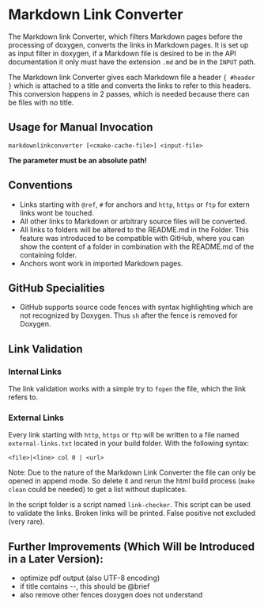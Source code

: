 # Markdown Link Converter

The Markdown link Converter, which filters Markdown pages before the processing
of doxygen, converts the links in Markdown pages. It is set up as input filter
in doxygen, if a Markdown file is desired to be in the API documentation
it only must have the extension `.md` and be in the `INPUT` path.

The Markdown link Converter gives each Markdown file a header `{ #header }` which is attached to a title
and converts the links to refer to this headers. This conversion
happens in 2 passes, which is needed because there can be files with no title.

## Usage for Manual Invocation

	markdownlinkconverter [<cmake-cache-file>] <input-file>

**The <input-file> parameter must be an absolute path!**

## Conventions

* Links starting with `@ref`, `#` for anchors and `http`, `https` or `ftp` for extern links
  wont be touched.
* All other links to Markdown or arbitrary source files will be converted.
* All links to folders will be altered to the README.md in the Folder.
  This feature was introduced to be compatible with GitHub, where you can show the content of a folder in
  combination with the README.md of the containing folder.
* Anchors wont work in imported Markdown pages.

## GitHub Specialities

* GitHub supports source code fences with syntax highlighting which are not recognized by Doxygen.
  Thus `sh` after the fence is removed for Doxygen.



## Link Validation

### Internal Links

The link validation works with a simple try to `fopen` the file,
which the link refers to.

### External Links

Every link starting with `http`, `https` or `ftp` will be written to a file named `external-links.txt` located in your
build folder. With the following syntax:

	<file>|<line> col 0 | <url>

Note: Due to the nature of the Markdown Link Converter the file can only be opened in append mode. So delete it and rerun the
html build process (`make clean` could be needed) to get a list without duplicates.

In the script folder is a script named `link-checker`. This script can be used to validate the links.
Broken links will be printed. False positive not excluded (very rare).

## Further Improvements (Which Will be Introduced in a Later Version):

* optimize pdf output (also UTF-8 encoding)
* if title contains --, this should be @brief
* also remove other fences doxygen does not understand
